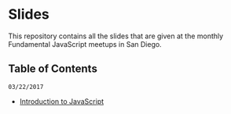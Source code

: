 # Slides

This repository contains all the slides that are given at the monthly Fundamental JavaScript meetups in San Diego.

## Table of Contents

`03/22/2017`
- [Introduction to JavaScript](./fundamentals-1/slides.md)
